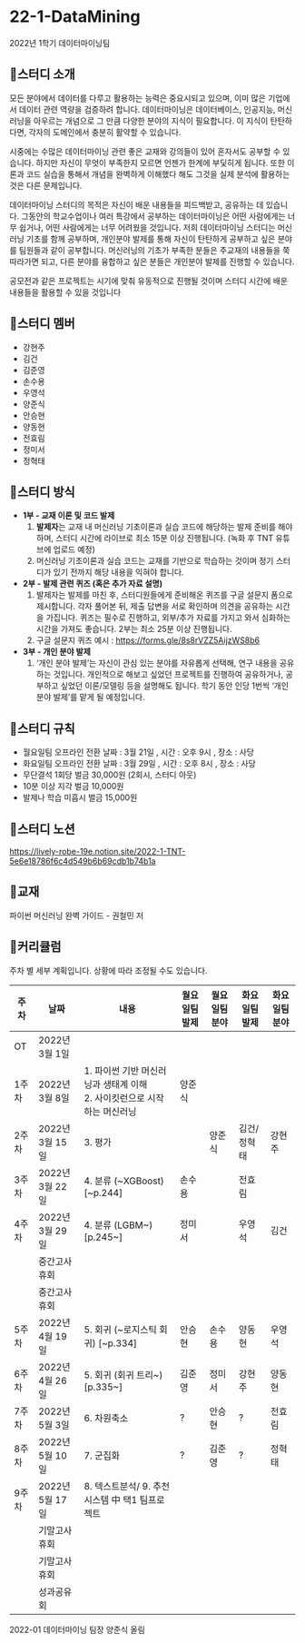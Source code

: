 # 22-1-DataMining
2022년 1학기 데이터마이닝팀

## 🔔스터디 소개
모든 분야에서 데이터를 다루고 활용하는 능력은 중요시되고 있으며, 이미 많은 기업에서 데이터 관련 역량을 검증하려 합니다. 데이터마이닝은 데이터베이스, 인공지능, 머신러닝을 아우르는 개념으로 그 만큼 다양한 분야의 지식이 필요합니다. 이 지식이 탄탄하다면, 각자의 도메인에서 충분히 활약할 수 있습니다.

시중에는 수많은 데이터마이닝 관련 좋은 교재와 강의들이 있어 혼자서도 공부할 수 있습니다. 하지만 자신이 무엇이 부족한지 모르면 언젠가 한계에 부딫히게 됩니다. 또한 이론과 코드 실습을 통해서 개념을 완벽하게 이해했다 해도 그것을 실제 분석에 활용하는 것은 다른 문제입니다.

데이터마이닝 스터디의 목적은 자신이 배운 내용들을 피드백받고, 공유하는 데 있습니다. 그동안의 학교수업이나 여러 특강에서 공부하는 데이터마이닝은 어떤 사람에게는 너무 쉽거나, 어떤 사람에게는 너무 어려웠을 것입니다. 저희 데이터마이닝 스터디는 머신러닝 기초를 함께 공부하며, 개인분야 발제를 통해 자신이 탄탄하게 공부하고 싶은 분야를 팀원들과 같이 공부합니다. 머신러닝의 기초가 부족한 분들은 주교재의 내용들을 쭉 따라가면 되고, 다른 분야를 융합하고 싶은 분들은 개인분야 발제를 진행할 수 있습니다.

공모전과 같은 프로젝트는 시기에 맞춰 유동적으로 진행될 것이며 스터디 시간에 배운 내용들을 활용할 수 있을 것입니다


## 🔔스터디 멤버
* 강현주
* 김건
* 김준영
* 손수용
* 우영석
* 양준식
* 안승현
* 양동현
* 전효림
* 정미서
* 정혁태

## 🔔스터디 방식
- **1부 - 교재 이론 및 코드 발제**
    1. **발제자**는 교재 내 머신러닝 기초이론과 실습 코드에 해당하는 발제 준비를 해야 하며, 스터디 시간에 라이브로 최소 15분 이상 진행됩니다. (녹화 후 TNT 유튜브에 업로드 예정)
    2. 머신러닝 기초이론과 실습 코드는 교재를 기반으로 학습하는 것이며 정기 스터디가 있기 전까지 해당 내용을 익혀야 합니다. 
- **2부 - 발제 관련 퀴즈 (혹은 추가 자료 설명)**
    1. 발제자는 발제를 마친 후, 스터디원들에게 준비해온 퀴즈를 구글 설문지 폼으로 제시합니다. 각자 풀어본 뒤, 제출 답변을 서로 확인하며 의견을 공유하는 시간을 가집니다. 퀴즈는 필수로 진행하고, 외부/추가 자료를 가지고 와서 심화하는 시간을 가져도 좋습니다. 2부는 최소 25분 이상 진행됩니다.
    2. 구글 설문지 퀴즈 예시 : https://forms.gle/8s8rVZZ5AijzWS8b6
- **3부 - 개인 분야 발제**
    1. ‘개인 분야 발제’는 자신이 관심 있는 분야를 자유롭게 선택해, 연구 내용을 공유하는 것입니다. 개인적으로 해보고 싶었던 프로젝트를 진행하여 공유하거나, 공부하고 싶었던 이론/모델링 등을 설명해도 됩니다. 학기 동안 인당 1번씩 ‘개인 분야 발제’를 맡게 될 예정입니다.

## 🔔스터디 규칙
- 월요일팀 오프라인 전환 날짜 : 3월 21일 , 시간 : 오후 9시 , 장소 : 사당
- 화요일팀 오프라인 전환 날짜 : 3월 29일 , 시간 : 오후 8시 , 장소 : 사당
- 무단결석 1회당 벌금 30,000원 (2회시, 스터디 아웃)
- 10분 이상 지각 벌금 10,000원
- 발제나 학습 미흡시 벌금 15,000원


## 🔔스터디 노션
https://lively-robe-19e.notion.site/2022-1-TNT-5e6e18786f6c4d549b6b69cdb1b74b1a


## 🔔교재
파이썬 머신러닝 완벽 가이드 - 권철민 저


## 🔔커리큘럼
주차 별 세부 계획입니다. 상황에 따라 조정될 수도 있습니다.  

|주차|날짜|내용|월요일팀 발제|월요일팀 분야|화요일팀 발제|화요일팀 분야|
|---|---|---|---|---|---|---|
|OT|2022년 3월 1일| | | | |
|1주차|2022년 3월 8일|1. 파이썬 기반 머신러닝과 생태계 이해<br/>2. 사이킷런으로 시작하는 머신러닝|양준식| || |
|2주차|2022년 3월 15일|3. 평가||양준식|김건/정혁태|강현주|
|3주차|2022년 3월 22일|4. 분류 (~XGBoost) [~p.244]|손수용| |전효림| |
|4주차|2022년 3월 29일|4. 분류 (LGBM~) [p.245~]|정미서||우영석|김건|
| |중간고사 휴회| | | | | |
| |중간고사 휴회| | | | | |
|5주차|2022년 4월 19일|5. 회귀 (~로지스틱 회귀) [~p.334]|안승현|손수용|양동현|우영석|
|6주차|2022년 4월 26일|5. 회귀 (회귀 트리~) [p.335~]|김준영|정미서|강현주|양동현|
|7주차|2022년 5월 3일|6. 차원축소|?|안승현|?|전효림|
|8주차|2022년 5월 10일|7. 군집화|?|김준영|?|정혁태|
|9주차|2022년 5월 17일|8. 텍스트분석/ 9. 추천 시스템 中 택1 팀프로젝트| | | | |
| |기말고사 휴회| | | | | |
| |기말고사 휴회| | | | | |
| |성과공유회| | | | | |


2022-01 데이터마이닝 팀장 양준식 올림
